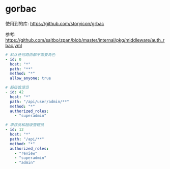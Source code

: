 # gorbac

使用到的库: https://github.com/storyicon/grbac

参考: https://github.com/saltbo/zpan/blob/master/internal/pkg/middleware/auth_rbac.yml

```yaml
# 默认任何路由都不需要角色
- id: 0
  host: "*"
  path: "**"
  method: "*"
  allow_anyone: true

# 超级管理员
- id: 42
  host: "*"
  path: "/api/user/admin/**"
  method: "*"
  authorized_roles:
    - "superadmin"

# 审核员和超级管理员
- id: 12
  host: "*"
  path: "/api/**"
  method: "*"
  authorized_roles:
    - "review"
    - "superadmin"
    - "admin"
```